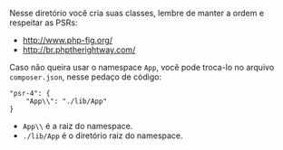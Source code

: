 Nesse diretório você cria suas classes, lembre de manter a ordem e respeitar as PSRs:
- http://www.php-fig.org/
- http://br.phptherightway.com/

Caso não queira usar o namespace `App`, você pode troca-lo no arquivo `composer.json`, nesse pedaço de código:

```
"psr-4": {
    "App\\": "./lib/App"
}
```

- `App\\` é a raiz do namespace.
- `./lib/App` é o diretório raiz do namespace.